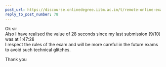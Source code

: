 ```yaml
---
post_url: https://discourse.onlinedegree.iitm.ac.in/t/remote-online-exam-tds-jan-2025/168832/80
reply_to_post_number: 78
---
```

Ok sir  
Also I have realised the value of 28 seconds since my last submission (9/10) was at 1:47:28  
I respect the rules of the exam and will be more careful in the future exams to avoid such technical glitches.

Thank you